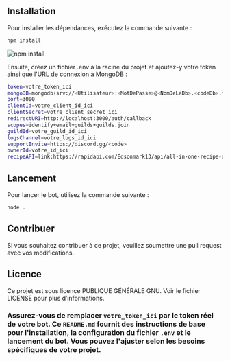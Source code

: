 ## Installation

Pour installer les dépendances, exécutez la commande suivante :
```js
npm install
```
![npm install](https://i.ibb.co/WcGcGX1/image.png)


Ensuite, créez un fichier .env à la racine du projet et ajoutez-y votre token ainsi que l'URL de connexion à MongoDB :
```bash
token=votre_token_ici
mongoDB=mongodb+srv://<Utilisateur>:<MotDePasse>@<NomDeLaDb>.<codeDb>.mongodb.net/<NomDuBot>
port=3000
clientId=votre_client_id_ici
clientSecret=votre_client_secret_ici
redirectURI=http://localhost:3000/auth/callback
scopes=identify+email+guilds+guilds.join
guildId=votre_guild_id_ici
logsChannel=votre_logs_id_ici
supportInvite=https://discord.gg/<code>
ownerId=votre_id_ici
recipeAPI=link:https://rapidapi.com/Edsonmark13/api/all-in-one-recipe-api
```

## Lancement

Pour lancer le bot, utilisez la commande suivante :
```js
node .
```

## Contribuer
Si vous souhaitez contribuer à ce projet, veuillez soumettre une pull request avec vos modifications.

## Licence
Ce projet est sous licence PUBLIQUE GÉNÉRALE GNU. Voir le fichier LICENSE pour plus d’informations.


### Assurez-vous de remplacer `votre_token_ici` par le token réel de votre bot. Ce `README.md` fournit des instructions de base pour l'installation, la configuration du fichier `.env` et le lancement du bot. Vous pouvez l'ajuster selon les besoins spécifiques de votre projet.